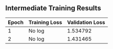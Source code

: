 
## Intermediate Training Results

|Epoch	   |Training Loss|	Validation Loss|
|----------|----------|----------|
|1         |	No log  | 	1.534792|
|2         |	No log	|   1.431465|
